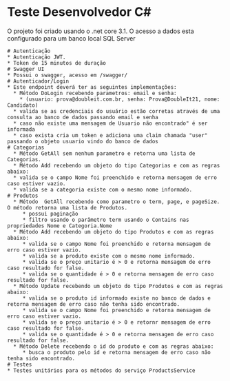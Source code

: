 # Teste Desenvolvedor C#

O projeto foi criado usando o .net core 3.1.
O acesso a dados esta configurado para um banco local SQL Server

    # Autenticação
    * Autenticação JWT.
    * Token de 15 minutos de duração
    # Swagger UI
    * Possui o swagger, acesso em /swagger/
    # Autenticador/Login
    * Este endpoint deverá ter as seguintes implementações: 
      * Método DoLogin recebendo parametros: email e senha: 
        * (usuario: prova@doubleit.com.br, senha: Prova@DoubleIt21, nome: Candidato)
      * valida se as credenciais do usuário estão corretas através de uma consulta ao banco de dados passando email e senha
      * caso não existe uma mensagem de Usuario não encontrado" é ser informada
      * caso exista cria um token e adiciona uma claim chamada "user" passando o objeto usuario vindo do banco de dados
    # Categorias 
      * Método GetAll sem nenhum parametro e retorna uma lista de Categorias.
      * Método Add recebendo um objeto do tipo Categorias e com as regras abaixo:
      * valida se o campo Nome foi preenchido e retorna mensagem de erro caso estiver vazio.
      * valida se a categoria existe com o mesmo nome informado.
    # Produtos
      * Método  GetAll recebendo como parametro o term, page, e pageSize. O método retorna uma lista de Produtos.
         * possui paginação
         * filtro usando o parâmetro term usando o Contains nas propriedades Nome e Categoria.Nome
      * Método Add recebendo um objeto do tipo Produtos e com as regras abaixo:
         * valida se o campo Nome foi preenchido e retorna mensagem de erro caso estiver vazio.
         * valida se a produto existe com o mesmo nome informado.
         * valida se o preço unitario é > 0 e retorna mensagem de erro caso resultado for false.
         * valida se o quantidade é > 0 e retorna mensagem de erro caso resultado for false.
      * Método Update recebendo um objeto do tipo Produtos e com as regras abaixo:
         * valida se o produto id informado existe no banco de dados e retorna mensagem de erro caso não tenha sido encontrado.
         * valida se o campo Nome foi preenchido e retorna mensagem de erro caso estiver vazio.
         * valida se o preço unitario é > 0 e retornr mensagem de erro caso resultado for false.
         * valida se o quantidade é > 0 e retorna mensagem de erro caso resultado for false.
      * Método Delete recebendo o id do produto e com as regras abaixo:
         * busca o produto pelo id e retorna mensagem de erro caso não tenha sido encontrado.
    # Testes
    * Testes unitários para os métodos do serviço ProductsService
          
          
    
    


  



